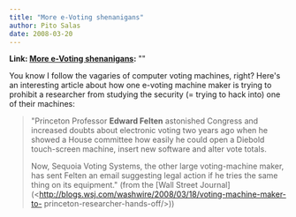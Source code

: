 ```yaml
---
title: "More e-Voting shenanigans"
author: Pito Salas
date: 2008-03-20
---
```


**Link: [More e-Voting shenanigans](None):** ""

You know I follow the vagaries of computer voting machines, right? Here's an
interesting article about how one e-voting machine maker is trying to prohibit
a researcher from studying the security (= trying to hack into) one of their
machines:

> "Princeton Professor **Edward Felten** astonished Congress and increased
> doubts about electronic voting two years ago when he showed a House
> committee how easily he could open a Diebold touch-screen machine, insert
> new software and alter vote totals.
>
> Now, Sequoia Voting Systems, the other large voting-machine maker, has sent
> Felten an email suggesting legal action if he tries the same thing on its
> equipment." (from the [Wall Street
> Journal](<http://blogs.wsj.com/washwire/2008/03/18/voting-machine-maker-to-
> princeton-researcher-hands-off/>))


